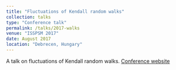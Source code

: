 ```yaml
---
title: "Fluctuations of Kendall random walks"
collection: talks
type: "Conference talk"
permalink: /talks/2017-walks
venue: "ISSPSM 2017"
date: August 2017
location: "Debrecen, Hungary"
---
```


A talk on fluctuations of Kendall random walks. 
[Conference website](https://arato.inf.unideb.hu/isspsm2017/)

